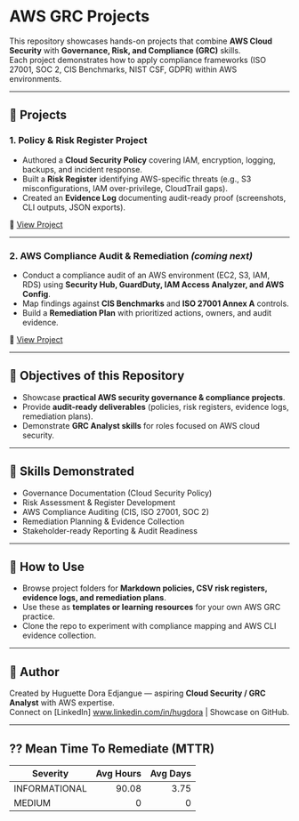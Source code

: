 

# AWS GRC Projects

This repository showcases hands-on projects that combine **AWS Cloud Security** with **Governance, Risk, and Compliance (GRC)** skills.  
Each project demonstrates how to apply compliance frameworks (ISO 27001, SOC 2, CIS Benchmarks, NIST CSF, GDPR) within AWS environments.

---

## 📂 Projects

### 1. Policy & Risk Register Project
- Authored a **Cloud Security Policy** covering IAM, encryption, logging, backups, and incident response.  
- Built a **Risk Register** identifying AWS-specific threats (e.g., S3 misconfigurations, IAM over-privilege, CloudTrail gaps).  
- Created an **Evidence Log** documenting audit-ready proof (screenshots, CLI outputs, JSON exports).  

📁 [View Project](./Policy_Risk_Register_Project)  

---

### 2. AWS Compliance Audit & Remediation *(coming next)*
- Conduct a compliance audit of an AWS environment (EC2, S3, IAM, RDS) using **Security Hub, GuardDuty, IAM Access Analyzer, and AWS Config**.  
- Map findings against **CIS Benchmarks** and **ISO 27001 Annex A** controls.  
- Build a **Remediation Plan** with prioritized actions, owners, and audit evidence.  

📁 [View Project](./AWS_Compliance_Audit_Remediation)  

---

## 🎯 Objectives of this Repository
- Showcase **practical AWS security governance & compliance projects**.  
- Provide **audit-ready deliverables** (policies, risk registers, evidence logs, remediation plans).  
- Demonstrate **GRC Analyst skills** for roles focused on AWS cloud security.  

---

## 🧩 Skills Demonstrated
- Governance Documentation (Cloud Security Policy)  
- Risk Assessment & Register Development  
- AWS Compliance Auditing (CIS, ISO 27001, SOC 2)  
- Remediation Planning & Evidence Collection  
- Stakeholder-ready Reporting & Audit Readiness  

---

## 📌 How to Use
- Browse project folders for **Markdown policies, CSV risk registers, evidence logs, and remediation plans**.  
- Use these as **templates or learning resources** for your own AWS GRC practice.  
- Clone the repo to experiment with compliance mapping and AWS CLI evidence collection.  

---

## 👤 Author
Created by Huguette Dora Edjangue — aspiring **Cloud Security / GRC Analyst** with AWS expertise.  
Connect on [LinkedIn] www.linkedin.com/in/hugdora | Showcase on GitHub.  

---

## ?? Mean Time To Remediate (MTTR)
<!-- MTTR_START -->
| Severity | Avg Hours | Avg Days |
|----------|----------:|---------:|
| INFORMATIONAL | 90.08 | 3.75 |
| MEDIUM | 0 | 0 |
<!-- MTTR_END -->
